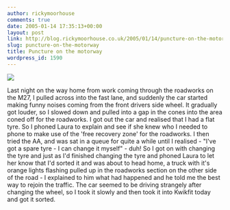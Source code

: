 ```yaml
---
author: rickymoorhouse
comments: true
date: 2005-01-14 17:35:13+00:00
layout: post
link: http://blog.rickymoorhouse.co.uk/2005/01/14/puncture-on-the-motorway/
slug: puncture-on-the-motorway
title: Puncture on the motorway
wordpress_id: 1590
---
```


![](/ricky/images/tyre.jpg)  

Last night on the way home from work coming through the roadworks on the M27, I pulled across into the fast lane, and suddenly the car started making funny noises coming from the front drivers side wheel. It gradually got louder, so I slowed down and pulled into a gap in the cones into the area coned off for the roadworks. I got out the car and realised that I had a flat tyre. So I phoned Laura to explain and see if she knew who I needed to phone to make use of the 'free recovery zone' for the roadworks. I then tried the AA, and was sat in a queue for quite a while until I realised - "I've got a spare tyre - I can change it myself" - duh! So I got on with changing the tyre and just as I'd finished changing the tyre and phoned Laura to let her know that I'd sorted it and was about to head home, a truck with it's orange lights flashing pulled up in the roadworks section on the other side of the road - I explained to him what had happened and he told me the best way to rejoin the traffic. The car seemed to be driving strangely after changing the wheel, so I took it slowly and then took it into Kwikfit today and got it sorted.
